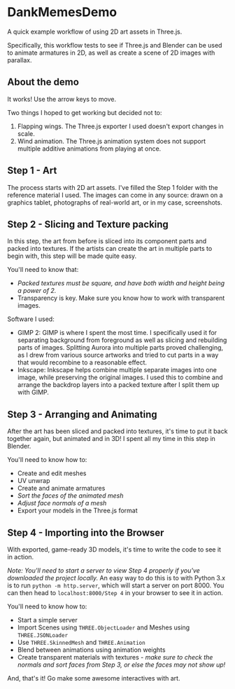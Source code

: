# DankMemesDemo

A quick example workflow of using 2D art assets in Three.js.

Specifically, this workflow tests to see if Three.js and Blender can be used to animate armatures in 2D, as well as create a scene of 2D images with parallax.

## About the demo

It works! Use the arrow keys to move.

Two things I hoped to get working but decided not to:
1. Flapping wings. The Three.js exporter I used doesn't export changes in scale.
2. Wind animation. The Three.js animation system does not support multiple additive animations from playing at once.

## Step 1 - Art

The process starts with 2D art assets. I've filled the Step 1 folder with the reference material I used. The images can come in any source: drawn on a graphics tablet, photographs of real-world art, or in my case, screenshots.

## Step 2 - Slicing and Texture packing

In this step, the art from before is sliced into its component parts and packed into textures. If the artists can create the art in multiple parts to begin with, this step will be made quite easy.

You'll need to know that:
- *Packed textures must be square, and have both width and height being a power of 2.*
- Transparency is key. Make sure you know how to work with transparent images.

Software I used:
- GIMP 2: GIMP is where I spent the most time. I specifically used it for separating background from foreground as well as slicing and rebuilding parts of images. Splitting Aurora into multiple parts proved challenging, as I drew from various source artworks and tried to cut parts in a way that would recombine to a reasonable effect.
- Inkscape: Inkscape helps combine multiple separate images into one image, while preserving the original images. I used this to combine and arrange the backdrop layers into a packed texture after I split them up with GIMP.

## Step 3 - Arranging and Animating

After the art has been sliced and packed into textures, it's time to put it back together again, but animated and in 3D! I spent all my time in this step in Blender.

You'll need to know how to:
- Create and edit meshes
- UV unwrap
- Create and animate armatures
- *Sort the faces of the animated mesh*
- *Adjust face normals of a mesh*
- Export your models in the Three.js format

## Step 4 - Importing into the Browser

With exported, game-ready 3D models, it's time to write the code to see it in action.

*Note: You'll need to start a server to view Step 4 properly if you've downloaded the project locally.* An easy way to do this is to with Python 3.x is to run `python -m http.server`, which will start a server on port 8000. You can then head to `localhost:8000/Step 4` in your browser to see it in action.

You'll need to know how to:
- Start a simple server
- Import Scenes using `THREE.ObjectLoader` and Meshes using `THREE.JSONLoader`
- Use `THREE.SkinnedMesh` and `THREE.Animation`
- Blend between animations using animation weights
- Create transparent materials with textures *- make sure to check the normals and sort faces from Step 3, or else the faces may not show up!*

 And, that's it! Go make some awesome interactives with art.